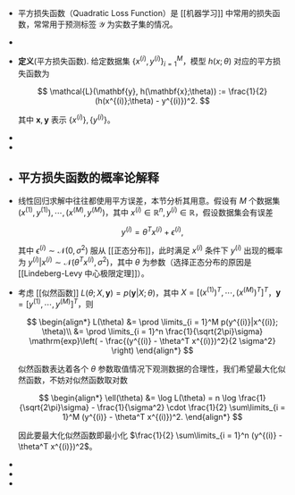 - 平方损失函数（Quadratic Loss Function）是 [[机器学习]] 中常用的损失函数，常常用于预测标签 $\mathcal{Y}$ 为实数子集的情况。
-
- **定义**(平方损失函数). 给定数据集 $\{x^{(i)}, y^{(i)}\}_{i = 1}^M$，模型 $h(x;\theta)$ 对应的平方损失函数为

  $$ \mathcal{L}(\mathbf{y}, h(\mathbf{x};\theta)) := \frac{1}{2} (h(x^{(i)};\theta) - y^{(i)})^2. $$
  
  其中 $\mathbf{x}, \mathbf{y}$ 表示 $\{x^{(i)}\},\{y^{(i)}\}$。
-
-
- ## 平方损失函数的概率论解释
- 线性回归求解中往往都使用平方误差，本节分析其用意。假设有 $M$ 个数据集 $(x^{(1)}, y^{(1)}), \cdots, (x^{(M)}, y^{(M)})$，其中 $x^{(i)} \in \mathbb{R}^n, y^{(i)} \in \mathbb{R}$，假设数据集会有误差
  
  $$ y^{(i)} = \theta^T x^{(i)} + \epsilon^{(i)},$$
  
  其中 $\epsilon^{(i)} \sim \mathcal{N}(0, \sigma^2)$ 服从 [[正态分布]]，此时满足 $x^{(i)}$ 条件下 $y^{(i)}$ 出现的概率为 $y^{(i)}|x^{(i)} \sim \mathcal{N}(\theta^T x^{(i)}, \sigma^2)$，其中 $\theta$ 为参数（选择正态分布的原因是 [[Lindeberg-Levy 中心极限定理]]）。
- 考虑 [[似然函数]] $L(\theta; X, \mathbf{y}) = p(\mathbf{y} |X; \theta)$，其中 $X = [(x^{(1)})^T, \cdots, (x^{(M)})^T]^T$，$\mathbf{y} = [y^{(1)},\cdots, y^{(M)}]^T$，则
  
  $$
  \begin{align*}
  L(\theta) &= \prod \limits_{i = 1}^M p(y^{(i)}|x^{(i)}; \theta)\\
  &= \prod \limits_{i = 1}^n \frac{1}{\sqrt{2\pi}\sigma} \mathrm{exp}\left( - \frac{(y^{(i)} - \theta^T x^{(i)})^2}{2 \sigma^2} \right)
  \end{align*}
  $$
  
  似然函数表达着各个 $\theta$ 参数取值情况下观测数据的合理性，我们希望最大化似然函数，不妨对似然函数取对数
  
  $$
  \begin{align*}
  \ell(\theta) &= \log L(\theta) = n \log \frac{1}{\sqrt{2\pi}\sigma} - \frac{1}{\sigma^2} \cdot \frac{1}{2} \sum\limits_{i = 1}^M (y^{(i)} - \theta^T x^{(i)})^2.
  \end{align*}
  $$
  
  因此要最大化似然函数即最小化 $\frac{1}{2} \sum\limits_{i = 1}^n (y^{(i)} - \theta^T x^{(i)})^2$。
-
-
-
